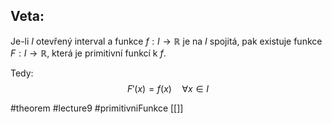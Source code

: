 ## Veta:

Je-li $I$ otevřený interval a funkce $f : I \to \mathbb{R}$ je na $I$ spojitá, pak existuje funkce $F : I \to \mathbb{R}$, která je primitivní funkcí k $f$.

Tedy:
$$
F'(x) = f(x) \quad \forall x \in I
$$




#theorem #lecture9 #primitivniFunkce 
[[]]